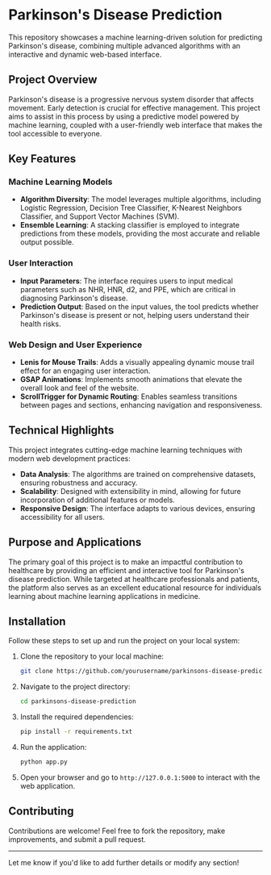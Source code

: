 # Parkinson's Disease Prediction

This repository showcases a machine learning-driven solution for predicting Parkinson's disease, combining multiple advanced algorithms with an interactive and dynamic web-based interface.  

## Project Overview  

Parkinson's disease is a progressive nervous system disorder that affects movement. Early detection is crucial for effective management. This project aims to assist in this process by using a predictive model powered by machine learning, coupled with a user-friendly web interface that makes the tool accessible to everyone.  

## Key Features  

### Machine Learning Models  
- **Algorithm Diversity**: The model leverages multiple algorithms, including Logistic Regression, Decision Tree Classifier, K-Nearest Neighbors Classifier, and Support Vector Machines (SVM).  
- **Ensemble Learning**: A stacking classifier is employed to integrate predictions from these models, providing the most accurate and reliable output possible.  

### User Interaction  
- **Input Parameters**: The interface requires users to input medical parameters such as NHR, HNR, d2, and PPE, which are critical in diagnosing Parkinson's disease.  
- **Prediction Output**: Based on the input values, the tool predicts whether Parkinson's disease is present or not, helping users understand their health risks.  

### Web Design and User Experience  
- **Lenis for Mouse Trails**: Adds a visually appealing dynamic mouse trail effect for an engaging user interaction.  
- **GSAP Animations**: Implements smooth animations that elevate the overall look and feel of the website.  
- **ScrollTrigger for Dynamic Routing**: Enables seamless transitions between pages and sections, enhancing navigation and responsiveness.  

## Technical Highlights  
This project integrates cutting-edge machine learning techniques with modern web development practices:  
- **Data Analysis**: The algorithms are trained on comprehensive datasets, ensuring robustness and accuracy.  
- **Scalability**: Designed with extensibility in mind, allowing for future incorporation of additional features or models.  
- **Responsive Design**: The interface adapts to various devices, ensuring accessibility for all users.  

## Purpose and Applications  
The primary goal of this project is to make an impactful contribution to healthcare by providing an efficient and interactive tool for Parkinson's disease prediction. While targeted at healthcare professionals and patients, the platform also serves as an excellent educational resource for individuals learning about machine learning applications in medicine.  

## Installation  

Follow these steps to set up and run the project on your local system:  

1. Clone the repository to your local machine:  
   ```bash  
   git clone https://github.com/yourusername/parkinsons-disease-prediction.git  
   ```  

2. Navigate to the project directory:  
   ```bash  
   cd parkinsons-disease-prediction  
   ```  

3. Install the required dependencies:  
   ```bash  
   pip install -r requirements.txt  
   ```  

4. Run the application:  
   ```bash  
   python app.py  
   ```  

5. Open your browser and go to `http://127.0.0.1:5000` to interact with the web application.  

## Contributing  
Contributions are welcome! Feel free to fork the repository, make improvements, and submit a pull request.  

---  

Let me know if you'd like to add further details or modify any section!
